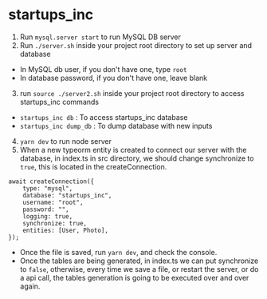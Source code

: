 # startups_inc
1. Run `mysql.server start` to run MySQL DB server
2. Run `./server.sh` inside your project root directory to set up server and database
* In MySQL db user, if you don't have one, type `root`
* In database password, if you don't have one, leave blank
3. run `source ./server2.sh` inside your project root directory to access startups_inc commands
* `startups_inc db` : To access startups_inc database
* `startups_inc dump_db` : To dump database with new inputs
4. `yarn dev` to run node server
5. When a new typeorm entity is created to connect our server with the database, in index.ts in src directory, we should change synchronize to `true`, this is located in the createConnection.
```
await createConnection({
    type: "mysql",
    database: "startups_inc",
    username: "root",
    password: "",
    logging: true,
    synchronize: true,
    entities: [User, Photo],
});
```
* Once the file is saved, run `yarn dev`, and check the console. 
* Once the tables are being generated, in index.ts we can put synchronize to `false`, otherwise, every time we save a file, or restart the server, or do a api call, the tables generation is going to be executed over and over again.
